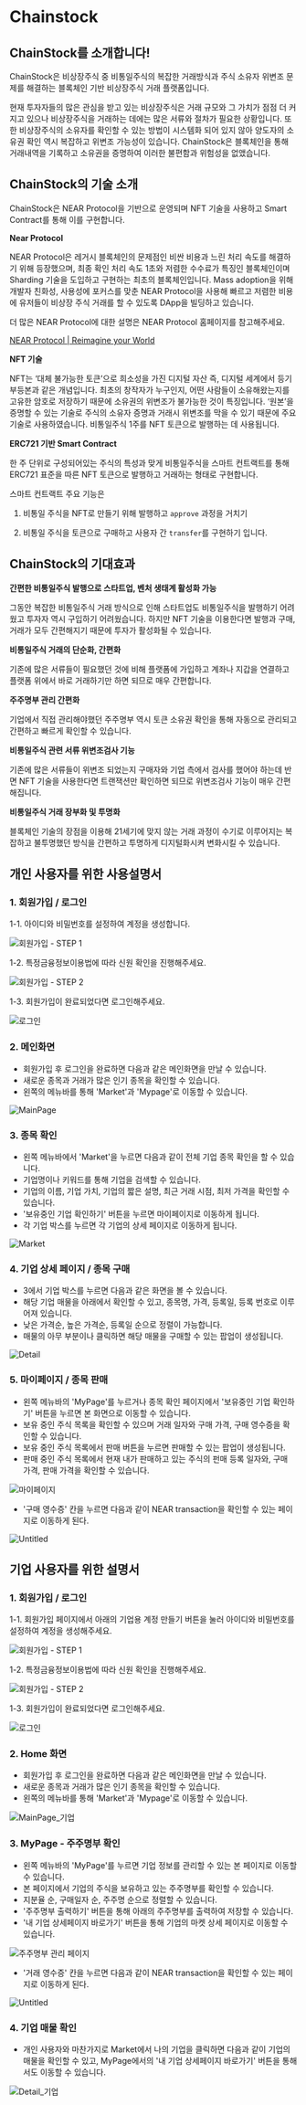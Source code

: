 # Chainstock
## ChainStock를 소개합니다!

ChainStock은 비상장주식 중 비통일주식의 복잡한 거래방식과 주식 소유자 위변조 문제를 해결하는 블록체인 기반 비상장주식 거래 플랫폼입니다. 

현재 투자자들의 많은 관심을 받고 있는 비상장주식은 거래 규모와 그 가치가 점점 더 커지고 있으나 비상장주식을 거래하는 데에는 많은 서류와 절차가 필요한 상황입니다. 또한 비상장주식의 소유자를 확인할 수 있는 방법이 시스템화 되어 있지 않아 양도자의 소유권 확인 역시 복잡하고 위변조 가능성이 있습니다. ChainStock은 블록체인을 통해 거래내역을 기록하고 소유권을 증명하여 이러한 불편함과 위험성을 없앴습니다.

## ChainStock의 기술 소개

ChainStock은 NEAR Protocol을 기반으로 운영되며 NFT 기술을 사용하고 Smart Contract를 통해 이를 구현합니다.

**Near Protocol**

NEAR Protocol은 레거시 블록체인의 문제점인 비싼 비용과 느린 처리 속도를 해결하기 위해 등장했으며, 최종 확인 처리 속도 1초와 저렴한 수수료가 특징인 블록체인이며 Sharding 기술을 도입하고 구현하는 최초의 블록체인입니다. Mass adoption을 위해 개발자 친화성, 사용성에 포커스를 맞춘 NEAR Protocol을 사용해 빠르고 저렴한 비용에 유저들이 비상장 주식 거래를 할 수 있도록 DApp을 빌딩하고 있습니다.

더 많은 NEAR Protocol에 대한 설명은 NEAR Protocol 홈페이지를 참고해주세요.

[NEAR Protocol | Reimagine your World](https://near.org)

**NFT 기술**

NFT는 ‘대체 불가능한 토큰’으로 희소성을 가진 디지털 자산 즉, 디지털 세계에서 등기부등본과 같은 개념입니다. 최초의 창작자가 누구인지, 어떤 사람들이 소유해왔는지를 고유한 암호로 저장하기 때문에 소유권의 위변조가 불가능한 것이 특징입니다. ‘원본’을 증명할 수 있는 기술로 주식의 소유자 증명과 거래시 위변조를 막을 수 있기 때문에 주요 기술로 사용하였습니다. 비통일주식 1주를 NFT 토큰으로 발행하는 데 사용됩니다.

**ERC721 기반 Smart Contract**

한 주 단위로 구성되어있는 주식의 특성과 맞게 비통일주식을 스마트 컨트랙트를 통해 ERC721 표준을 따른 NFT 토큰으로 발행하고 거래하는 형태로 구현합니다. 

스마트 컨트랙트 주요 기능은 

1. 비통일 주식을 NFT로 만들기 위해 발행하고 `approve` 과정을 거치기 

2. 비통일 주식을 토큰으로 구매하고 사용자 간 `transfer`를 구현하기 입니다.

## ChainStock의 기대효과

**간편한 비통일주식 발행으로 스타트업, 벤처 생태계 활성화 가능**

그동안 복잡한 비통일주식 거래 방식으로 인해 스타트업도 비통일주식을 발행하기 어려웠고 투자자 역시 구입하기 어려웠습니다. 하지만 NFT 기술을 이용한다면 발행과 구매, 거래가 모두 간편해지기 때문에 투자가 활성화될 수 있습니다.

**비통일주식 거래의 단순화, 간편화**

기존에 많은 서류들이 필요했던 것에 비해 플랫폼에 가입하고 계좌나 지갑을 연결하고 플랫폼 위에서 바로 거래하기만 하면 되므로 매우 간편합니다.

**주주명부 관리 간편화**

기업에서 직접 관리해야했던 주주명부 역시 토큰 소유권 확인을 통해 자동으로 관리되고 간편하고 빠르게 확인할 수 있습니다.

**비통일주식 관련 서류 위변조검사 기능**

기존에 많은 서류들이 위변조 되었는지 구매자와 기업 측에서 검사를 했어야 하는데 반면 NFT 기술을 사용한다면 트랜잭션만 확인하면 되므로 위변조검사 기능이 매우 간편해집니다.

**비통일주식 거래 장부화 및 투명화**

블록체인 기술의 장점을 이용해 21세기에 맞지 않는 거래 과정이 수기로 이루어지는 복잡하고 불투명했던 방식을 간편하고 투명하게 디지털화시켜 변화시킬 수 있습니다. 

## 개인 사용자를 위한 사용설명서

### 1. 회원가입 / 로그인

1-1. 아이디와 비밀번호를 설정하여 계정을 생성합니다.

![회원가입 - STEP 1](https://user-images.githubusercontent.com/56113089/144750185-c16dd779-f390-4a49-9f86-62bd6f0d8931.png)

1-2. 특정금융정보이용법에 따라 신원 확인을 진행해주세요. 

![회원가입 - STEP 2](https://user-images.githubusercontent.com/56113089/144750189-640f52ed-314f-47a5-84fc-f010031d27c5.png)

1-3. 회원가입이 완료되었다면 로그인해주세요.

![로그인](https://user-images.githubusercontent.com/56113089/144750196-8fdac98e-e499-4e69-9ef7-3bfd9bec2939.png)

### 2. 메인화면

- 회원가입 후 로그인을 완료하면 다음과 같은 메인화면을 만날 수 있습니다.
- 새로운 종목과 거래가 많은 인기 종목을 확인할 수 있습니다.
- 왼쪽의 메뉴바를 통해 'Market'과 'Mypage'로 이동할 수 있습니다.

![MainPage](https://user-images.githubusercontent.com/56113089/144750222-5c570f55-622c-4574-8ece-4f6ec71c3d77.png)

### 3. 종목 확인

- 왼쪽 메뉴바에서 'Market'을 누르면 다음과 같이 전체 기업 종목 확인을 할 수 있습니다.
- 기업명이나 키워드를 통해 기업을 검색할 수 있습니다.
- 기업의 이름, 기업 가치, 기업의 짧은 설명, 최근 거래 시점, 최저 가격을 확인할 수 있습니다.
- '보유중인 기업 확인하기' 버튼을 누르면 마이페이지로 이동하게 됩니다.
- 각 기업 박스를 누르면 각 기업의 상세 페이지로 이동하게 됩니다.

![Market](https://user-images.githubusercontent.com/56113089/144750229-ab55bdf0-0648-4ff2-b668-49955009c051.png)

### 4. 기업 상세 페이지 / 종목 구매

- 3에서 기업 박스를 누르면 다음과 같은 화면을 볼 수 있습니다.
- 해당 기업 매물을 아래에서 확인할 수 있고, 종목명, 가격, 등록일, 등록 번호로 이루어져 있습니다.
- 낮은 가격순, 높은 가격순, 등록일 순으로 정렬이 가능합니다.
- 매물의 아무 부분이나 클릭하면 해당 매물을 구매할 수 있는 팝업이 생성됩니다.

![Detail](https://user-images.githubusercontent.com/56113089/144750236-f756e25f-b508-41aa-a1b3-314916003f7c.png)

### 5. 마이페이지 / 종목 판매

- 왼쪽 메뉴바의 'MyPage'를 누르거나 종목 확인 페이지에서 '보유중인 기업 확인하기' 버튼을 누르면 본 화면으로 이동할 수 있습니다.
- 보유 중인 주식 목록을 확인할 수 있으며 거래 일자와 구매 가격, 구매 영수증을 확인할 수 있습니다.
- 보유 중인 주식 목록에서 판매 버튼을 누르면 판매할 수 있는 팝업이 생성됩니다.
- 판매 중인 주식 목록에서 현재 내가 판매하고 있는 주식의 펀매 등록 일자와, 구매 가격, 판매 가격을 확인할 수 있습니다.

![마이페이지](https://user-images.githubusercontent.com/56113089/144750249-f2d1495f-38bc-443d-ada7-f9458660f1d3.png)

- '구매 영수증' 칸을 누르면 다음과 같이 NEAR transaction을 확인할 수 있는 페이지로 이동하게 된다.

![Untitled](https://user-images.githubusercontent.com/56113089/144750259-6d5967a6-fdcf-40c2-b944-a15a196bb793.png)

## 기업 사용자를 위한 설명서

### 1. 회원가입 / 로그인

1-1. 회원가입 페이지에서 아래의 기업용 계정 만들기 버튼을 눌러 아이디와 비밀번호를 설정하여 계정을 생성해주세요.

![회원가입 - STEP 1](https://user-images.githubusercontent.com/56113089/144750268-7cdd88e8-d41f-49ad-a82f-0c6689e252e6.png)

1-2. 특정금융정보이용법에 따라 신원 확인을 진행해주세요. 

![회원가입 - STEP 2](https://user-images.githubusercontent.com/56113089/144750279-67840a14-515a-456a-8ef6-468fcf9fb1f9.png)

1-3. 회원가입이 완료되었다면 로그인해주세요.

![로그인](https://user-images.githubusercontent.com/56113089/144750287-8f94e329-4471-42ef-b77b-6a8a58b3f35e.png)

### 2. Home 화면

- 회원가입 후 로그인을 완료하면 다음과 같은 메인화면을 만날 수 있습니다.
- 새로운 종목과 거래가 많은 인기 종목을 확인할 수 있습니다.
- 왼쪽의 메뉴바를 통해 'Market'과 'Mypage'로 이동할 수 있습니다.

![MainPage_기업](https://user-images.githubusercontent.com/56113089/144750293-131c8741-65dc-4b51-abe9-0b76e8535838.png)

### 3. MyPage - 주주명부 확인

- 왼쪽 메뉴바의 'MyPage'를 누르면 기업 정보를 관리할 수 있는 본 페이지로 이동할 수 있습니다.
- 본 페이지에서 기업의 주식을 보유하고 있는 주주명부를 확인할 수 있습니다.
- 지분율 순, 구매일자 순, 주주명 순으로 정렬할 수 있습니다.
- '주주명부 출력하기' 버튼을 통해 아래의 주주명부를 출력하여 저장할 수 있습니다.
- '내 기업 상세페이지 바로가기' 버튼을 통해 기업의 마켓 상세 페이지로 이동할 수 있습니다.

![주주명부 관리 페이지](https://user-images.githubusercontent.com/56113089/144750299-1b70e4a4-b0d5-46d9-8401-a5d679c8b0b9.png)

- '거래 영수증' 칸을 누르면 다음과 같이 NEAR transaction을 확인할 수 있는 페이지로 이동하게 된다.

![Untitled](https://user-images.githubusercontent.com/56113089/144750307-8255f2f2-d1b6-4062-bbc1-b82fcbef5f68.png)

### 4. 기업 매물 확인

- 개인 사용자와 마찬가지로 Market에서 나의 기업을 클릭하면 다음과 같이 기업의 매물을 확인할 수 있고, MyPage에서의 '내 기업 상세페이지 바로가기' 버튼을 통해서도 이동할 수 있습니다.

![Detail_기업](https://user-images.githubusercontent.com/56113089/144750317-54e73056-f436-4bd7-9616-ef963ac10fd8.png)
